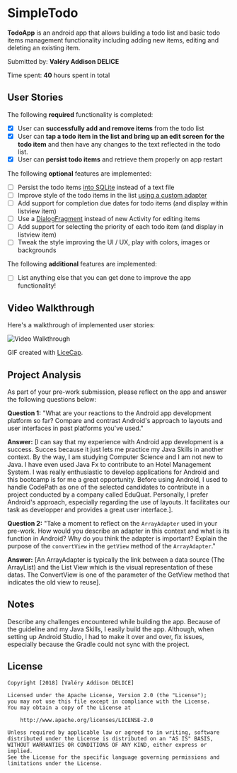# SimpleTodo
**TodoApp** is an android app that allows building a todo list and basic todo items management functionality including adding new items, editing and deleting an existing item.

Submitted by: **Valéry Addison DELICE**

Time spent: **40** hours spent in total

## User Stories

The following **required** functionality is completed:

* [X] User can **successfully add and remove items** from the todo list
* [X] User can **tap a todo item in the list and bring up an edit screen for the todo item** and then have any changes to the text reflected in the todo list.
* [X] User can **persist todo items** and retrieve them properly on app restart

The following **optional** features are implemented:

* [ ] Persist the todo items [into SQLite](http://guides.codepath.com/android/Persisting-Data-to-the-Device#sqlite) instead of a text file
* [ ] Improve style of the todo items in the list [using a custom adapter](http://guides.codepath.com/android/Using-an-ArrayAdapter-with-ListView)
* [ ] Add support for completion due dates for todo items (and display within listview item)
* [ ] Use a [DialogFragment](http://guides.codepath.com/android/Using-DialogFragment) instead of new Activity for editing items
* [ ] Add support for selecting the priority of each todo item (and display in listview item)
* [ ] Tweak the style improving the UI / UX, play with colors, images or backgrounds

The following **additional** features are implemented:

* [ ] List anything else that you can get done to improve the app functionality!

## Video Walkthrough

Here's a walkthrough of implemented user stories:

<img src='http://i.imgur.com/link/to/your/gif/file.gif' title='Video Walkthrough' width='' alt='Video Walkthrough' />

GIF created with [LiceCap](http://www.cockos.com/licecap/).

## Project Analysis

As part of your pre-work submission, please reflect on the app and answer the following questions below:

**Question 1:** "What are your reactions to the Android app development platform so far? Compare and contrast Android's approach to layouts and user interfaces in past platforms you've used."

**Answer:** [I can say that my experience with Android app development is a success. Succes because it just lets me practice my Java Skills in another context. By the way, I am studying Computer Science and I am not new to Java. I have even used Java Fx to contribute to an Hotel Management System. I was really enthusiastic to develop applications for Android and this bootcamp is for me a great opportunity. Before using Android, I used to handle CodePath as one of the selected candidates to contribute in a project conducted by a company called EduQuat. Personally, I prefer Android's approach, especially regarding the use of layouts. It facilitates our task as developper and provides a great user interface.].

**Question 2:** "Take a moment to reflect on the `ArrayAdapter` used in your pre-work. How would you describe an adapter in this context and what is its function in Android? Why do you think the adapter is important? Explain the purpose of the `convertView` in the `getView` method of the `ArrayAdapter`."

**Answer:** [An ArrayAdapter is typically the link between a data source (The ArrayList) and the List View which is the visual representation of these datas. The ConvertView is one of the parameter of the GetView method that indicates the old view to reuse].

## Notes

Describe any challenges encountered while building the app.
	Because of the guideline and my Java Skills, I easily build the app. Although, when setting up Android Studio, I had to make it over and over, fix issues, especially because the Gradle could not sync with the project.
## License

    Copyright [2018] [Valéry Addison DELICE]

    Licensed under the Apache License, Version 2.0 (the "License");
    you may not use this file except in compliance with the License.
    You may obtain a copy of the License at

        http://www.apache.org/licenses/LICENSE-2.0

    Unless required by applicable law or agreed to in writing, software
    distributed under the License is distributed on an "AS IS" BASIS,
    WITHOUT WARRANTIES OR CONDITIONS OF ANY KIND, either express or implied.
    See the License for the specific language governing permissions and
    limitations under the License.

